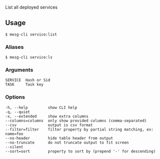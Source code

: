List all deployed services

## Usage
```
$ mesg-cli service:list
```

### Aliases
```
$ mesg-cli service:ls
```

### Arguments
```
SERVICE  Hash or Sid
TASK     Task key
```

### Options
```
-h, --help         show CLI help
-q, --quiet
-x, --extended     show extra columns
--columns=columns  only show provided columns (comma-separated)
--csv              output is csv format
--filter=filter    filter property by partial string matching, ex: name=foo
--no-header        hide table header from output
--no-truncate      do not truncate output to fit screen
--silent
--sort=sort        property to sort by (prepend '-' for descending)
```
